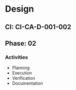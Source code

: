 # Design

## CI: CI-CA-D-001-002
## Phase: 02

### Activities
- Planning
- Execution
- Verification
- Documentation
